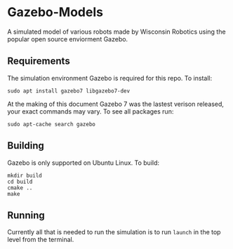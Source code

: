# Gazebo-Models
A simulated model of various robots made by Wisconsin Robotics using the popular open source enviorment Gazebo.

## Requirements
The simulation environment Gazebo is required for this repo. To install:

```
sudo apt install gazebo7 libgazebo7-dev
```
At the making of this document Gazebo 7 was the lastest verison released, your exact commands may vary. To see all packages run:
```
sudo apt-cache search gazebo
```

## Building
Gazebo is only supported on Ubuntu Linux. To build:

```
mkdir build
cd build
cmake ..
make
```

## Running
Currently all that is needed to run the simulation is to run `launch` in the top level from the terminal.

